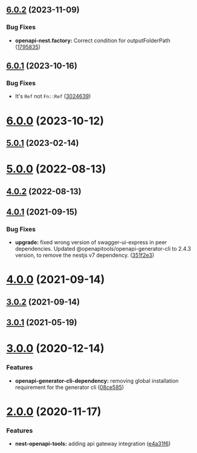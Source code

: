 ## [6.0.2](https://github.com/BeerMoneyDev/nest-openapi-tools/compare/v6.0.1...v6.0.2) (2023-11-09)


### Bug Fixes

* **openapi-nest.factory:** Correct condition for outputFolderPath ([1795835](https://github.com/BeerMoneyDev/nest-openapi-tools/commit/179583560366b7e139416fb9b1e72fe9f9437ce6))

## [6.0.1](https://github.com/BeerMoneyDev/nest-openapi-tools/compare/v6.0.0...v6.0.1) (2023-10-16)


### Bug Fixes

* It's `Ref` not `Fn::Ref` ([3024639](https://github.com/BeerMoneyDev/nest-openapi-tools/commit/3024639e30f16f41f2bbac8438c9a548c095949f))

# [6.0.0](https://github.com/BeerMoneyDev/nest-openapi-tools/compare/v5.0.1...v6.0.0) (2023-10-12)

## [5.0.1](https://github.com/BeerMoneyDev/nest-openapi-tools/compare/v5.0.0...v5.0.1) (2023-02-14)

# [5.0.0](https://github.com/BeerMoneyDev/nest-openapi-tools/compare/v4.0.2...v5.0.0) (2022-08-13)

## [4.0.2](https://github.com/BeerMoneyDev/nest-openapi-tools/compare/v4.0.1...v4.0.2) (2022-08-13)

## [4.0.1](https://github.com/BeerMoneyDev/nest-openapi-tools/compare/v4.0.0...v4.0.1) (2021-09-15)


### Bug Fixes

* **upgrade:** fixed wrong version of swagger-ui-express in peer dependencies. Updated @openapitools/openapi-generator-cli to 2.4.3 version, to remove the nestjs v7 dependency. ([351f2e3](https://github.com/BeerMoneyDev/nest-openapi-tools/commit/351f2e36e328cd2d9950c43c44d9bf1cac25bc5e))

# [4.0.0](https://github.com/BeerMoneyDev/nest-openapi-tools/compare/v3.0.2...v4.0.0) (2021-09-14)

## [3.0.2](https://github.com/BeerMoneyDev/nest-openapi-tools/compare/v3.0.1...v3.0.2) (2021-09-14)

## [3.0.1](https://github.com/BeerMoneyDev/nest-openapi-tools/compare/v3.0.0...v3.0.1) (2021-05-19)

# [3.0.0](https://github.com/BeerMoneyDev/nest-openapi-tools/compare/v2.0.0...v3.0.0) (2020-12-14)


### Features

* **openapi-generator-cli-dependency:** removing global installation requirement for the generator cli ([08ce585](https://github.com/BeerMoneyDev/nest-openapi-tools/commit/08ce585e6d9559c4420b2e48edec0d28d3de3528))

# [2.0.0](https://github.com/aws-serverless-tools/nest/compare/v1.0.0...v2.0.0) (2020-11-17)


### Features

* **nest-openapi-tools:** adding api gateway integration ([e4a31f6](https://github.com/aws-serverless-tools/nest/commit/e4a31f6935b4438b1151d175f6d54197d9c8a809))
